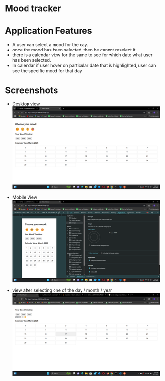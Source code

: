 # Mood tracker

# Application Features

- A user can select a mood for the day.
- once the mood has been selected, then he cannot reselect it.
- there is a calendar view for the same to see for which date what user has been selected.
- In calendar if user hover on particular date that is highlighted, user can see the specific mood for that day.

# Screenshots

- Desktop view
![This is an image](./outputs/Screenshot%20(34).png)

- Mobile View
![This is an image](./outputs/Screenshot%20(35).png)

- view after selecting one of the day / month / year 
![This is an image](./outputs/Screenshot%20(39).png)